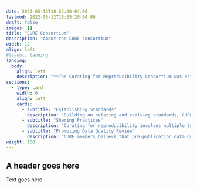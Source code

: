```yaml
---
date: 2022-05-12T18:55:20-04:00
lastmod: 2022-05-12T18:55:20-04:00
draft: false
images: []
title: "CURE Consortium"
description: "About the CURE consortium"
width: 12
align: left
#layout: landing
landing:
  body:
    align: left
    description: "**The Curating for Reproducibility Consortium was established to promote curation practices that ensure that research compendia and their component artifacts constitute a complete and reproducible scholarly record. Our goal is to establish standards, share practices, and promote the [Data Quality Review](dqr) framework for rigorous curation workflows that support computational reproducibility of published scientific findings.**"
sections:
  - type: card
    width: 6
    align: left
    cards:
      - subtitle: "Establishing Standards"
        description: "Building on existing and evolving standards, CURE is dedicated to establishing and communicating the driving principles and criteria for proper curation for reproducibility."
      - subtitle: "Sharing Practices"
        description: "Curating for reproducibility involves multiple tasks and several stakeholders. A primary goal of CURE is to map the vital elements of the workflow, and to share the best practices that have emerged within each organization."
      - subtitle: "Promoting Data Quality Review"
        description: "CURE members believe that pre-publication data quality review is essential for the progression of science and preservation of knowledge."
weight: 100
---
```


## A header goes here

Text goes here
